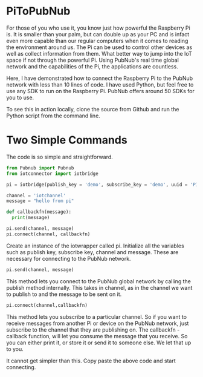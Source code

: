 PiToPubNub
==========
For those of you who use it, you know just how powerful the Raspberry Pi is. It is smaller than your palm, but can double up as your PC and is infact even more capable than our regular computers when it comes to reading the environment around us. The Pi can be used to control other devices as well as collect information from them. What better way to jump into the IoT space if not through the powerful Pi. Using PubNub's real time global network and the capabilities of the Pi, the applications are countless. 

Here, I have demonstrated how to connect the Raspberry Pi to the PubNub network with less than 10 lines of code. I have used Python, but feel free to use any SDK to run on the Raspberry Pi. PubNub offers around 50 SDKs for you to use.

To see this in action locally, clone the source from Github and run the Python script from the command line.


Two Simple Commands
======

The code is so simple and straightforward. 
```python
from Pubnub import Pubnub
from iotconnector import iotbridge

pi = iotbridge(publish_key = 'demo', subscribe_key = 'demo', uuid = 'PI')

channel = 'iotchannel'
message = "hello from pi"

def callbackfn(message):
  print(message)

pi.send(channel, message)
pi.connect(channel, callbackfn)

```
Create an instance of the iotwrapper called pi. Initialize all the variables such as publish key, subscribe key, channel and message. These are necessary for connecting to the PubNub network.

```python
pi.send(channel, message) 
```
This method lets you connect to the PubNub global network by calling the publish method internally. This takes in channel, as in the channel we want to publish to and the message to be sent on it.

```python
pi.connect(channel,callbackfn)
```

This method lets you subscribe to a particular channel. So if you want to receive messages from another Pi or device on the PubNub network, just subscribe to the channel that they are publishing on. 
The callbackfn - callback function, will let you consume the message that you receive. So you can either print it, or store it or send it to someone else. We let that up to you. 

It cannot get simpler than this. Copy paste the above code and start connecting. 
